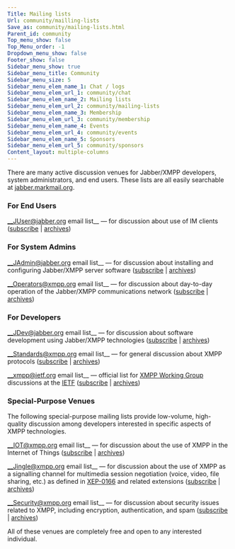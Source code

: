 ```yaml
---
Title: Mailing lists
Url: community/mailling-lists
Save_as: community/mailing-lists.html
Parent_id: community
Top_menu_show: false
Top_Menu_order: -1
Dropdown_menu_show: false
Footer_show: false
Sidebar_menu_show: true
Sidebar_menu_title: Community
Sidebar_menu_size: 5
Sidebar_menu_elem_name_1: Chat / logs
Sidebar_menu_elem_url_1: community/chat
Sidebar_menu_elem_name_2: Mailing lists
Sidebar_menu_elem_url_2: community/mailing-lists
Sidebar_menu_elem_name_3: Membership
Sidebar_menu_elem_url_3: community/membership
Sidebar_menu_elem_name_4: Events
Sidebar_menu_elem_url_4: community/events
Sidebar_menu_elem_name_5: Sponsors
Sidebar_menu_elem_url_5: community/sponsors
Content_layout: multiple-columns
---
```


There are many active discussion venues for Jabber/XMPP developers, system administrators, and end users. These lists are all easily searchable at [jabber.markmail.org](http://jabber.markmail.org/).

### For End Users

__JUser@jabber.org email list__ — for discussion about use of IM clients ([subscribe](http://mail.jabber.org/mailman/listinfo/juser) | [archives](http://mail.jabber.org/pipermail/juser/))

### For System Admins

__JAdmin@jabber.org email list__ — for discussion about installing and configuring Jabber/XMPP server software ([subscribe](http://mail.jabber.org/mailman/listinfo/jadmin) | [archives](http://mail.jabber.org/pipermail/jadmin/))

__Operators@xmpp.org email list__ — for discussion about day-to-day operation of the Jabber/XMPP communications network ([subscribe](http://mail.jabber.org/mailman/listinfo/operators) | [archives](http://mail.jabber.org/pipermail/operators/))

### For Developers

__JDev@jabber.org email list__ — for discussion about software development using Jabber/XMPP technologies ([subscribe](http://mail.jabber.org/mailman/listinfo/jdev) | [archives](http://mail.jabber.org/pipermail/jdev/http://mail.jabber.org/mailman/listinfo/standards))

__Standards@xmpp.org email list__ — for general discussion about XMPP protocols ([subscribe]() | [archives](http://mail.jabber.org/pipermail/standards/))

__xmpp@ietf.org email list__ — official list for [XMPP Working Group](http://tools.ietf.org/wg/xmpp/) discussions at the [IETF](http://www.ietf.org/) ([subscribe](https://www.ietf.org/mailman/listinfo/xmpp) | [archives](http://www.ietf.org/mail-archive/web/xmpp/current/maillist.html))

### Special-Purpose Venues

The following special-purpose mailing lists provide low-volume, high-quality discussion among developers interested in specific aspects of XMPP technologies.

__IOT@xmpp.org email list__ — for discussion about the use of XMPP in the Internet of Things ([subscribe](http://mail.jabber.org/mailman/listinfo/iot) | [archives](http://mail.jabber.org/pipermail/iot/))

__Jingle@xmpp.org email list__ — for discussion about the use of XMPP as a signalling channel for multimedia session negotiation (voice, video, file sharing, etc.) as defined in [XEP-0166](http://xmpp.org/extensions/xep-0166.html) and related extensions ([subscribe](http://mail.jabber.org/mailman/listinfo/jingle) | [archives](http://mail.jabber.org/pipermail/jingle/))

__Security@xmpp.org email list__ — for discussion about security issues related to XMPP, including encryption, authentication, and spam ([subscribe](http://mail.jabber.org/mailman/listinfo/security) | [archives](http://mail.jabber.org/pipermail/security/))

All of these venues are completely free and open to any interested individual.